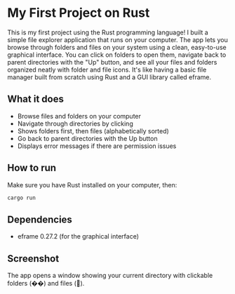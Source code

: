 # My First Project on Rust

This is my first project using the Rust programming language! I built a simple file explorer application that runs on your computer. The app lets you browse through folders and files on your system using a clean, easy-to-use graphical interface. You can click on folders to open them, navigate back to parent directories with the "Up" button, and see all your files and folders organized neatly with folder and file icons. It's like having a basic file manager built from scratch using Rust and a GUI library called eframe.

## What it does
- Browse files and folders on your computer
- Navigate through directories by clicking
- Shows folders first, then files (alphabetically sorted)
- Go back to parent directories with the Up button
- Displays error messages if there are permission issues

## How to run
Make sure you have Rust installed on your computer, then:

```bash
cargo run
```

## Dependencies
- eframe 0.27.2 (for the graphical interface)

## Screenshot
The app opens a window showing your current directory with clickable folders (��) and files (📄). 